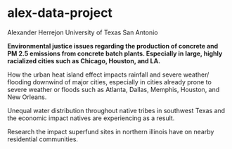 # alex-data-project
Alexander Herrejon
University of Texas San Antonio

**Environmental justice issues regarding the production of concrete and PM 2.5 emissions from concrete batch plants. Especially in large, highly racialized cities such as Chicago, Houston, and LA.**

How the urban heat island effect impacts rainfall and severe weather/ flooding downwind of major cities, especially in cities already prone to severe weather or floods such as Atlanta, Dallas, Memphis, Houston, and New Orleans. 

Unequal water distribution throughout native tribes in southwest Texas and the economic impact natives are experiencing as a result.
    
Research the impact superfund sites in northern illinois have on nearby residential communities.
